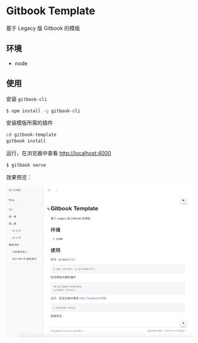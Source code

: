 # Gitbook Template

基于 Legacy 版 Gitbook 的模版

## 环境

* node

## 使用

安装 `gitbook-cli`

```bash
$ npm install -g gitbook-cli
```

安装模版所需的插件

```bash
cd gitbook-template
gitbook install
```

运行，在浏览器中查看 [http://localhost:4000](http://localhost:4000)

```bash
$ gitbook serve
```

效果预览：

![Snipaste_2019-09-15_18-31-15.png](https://raw.githubusercontent.com/stuarthua/PicGo/master/oh-my-openwrt/Snipaste_2019-09-15_18-31-15.png)